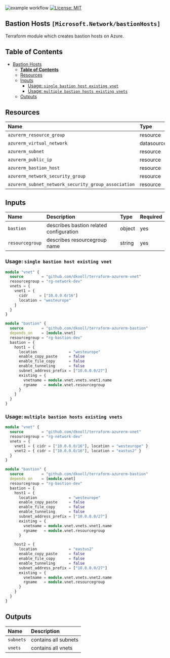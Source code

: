 ![example workflow](https://github.com/dkooll/terraform-azurerm-bastion/actions/workflows/validate.yml/badge.svg)
[![License: MIT](https://img.shields.io/badge/License-MIT-yellow.svg)](https://opensource.org/licenses/MIT)

## Bastion Hosts `[Microsoft.Network/bastionHosts]`

Terraform module which creates bastion hosts on Azure.

## Table of Contents

- [Bastion Hosts](#bastion-hosts)
  - [**Table of Contents**](#table-of-contents)
  - [Resources](#resources)
  - [Inputs](#inputs)
    - [Usage: `single bastion host existing vnet`](#inputs-usage-single-bastion-hosts-existing-vnet)
    - [Usage: `multiple bastion hosts existing vnets`](#inputs-usage-multiple-bastion-hosts-existing-vnets)
  - [Outputs](#outputs)

## Resources

| Name | Type |
| :-- | :-- |
| `azurerm_resource_group` | resource |
| `azurerm_virtual_network` | datasource |
| `azurerm_subnet` | resource |
| `azurerm_public_ip` | resource |
| `azurerm_bastion_host` | resource |
| `azurerm_network_security_group` | resource |
| `azurerm_subnet_network_security_group_association` | resource |

## Inputs

| Name | Description | Type | Required |
| :-- | :-- | :-- | :-- |
| `bastion` | describes bastion related configuration | object | yes |
| `resourcegroup` | describes resourcegroup name | string | yes |

### Usage: `single bastion host existing vnet`

```terraform
module "vnet" {
  source        = "github.com/dkooll/terraform-azurerm-vnet"
  resourcegroup = "rg-network-dev"
  vnets = {
    vnet1 = {
      cidr     = ["10.0.0.0/16"]
      location = "westeurope"
    }
  }
}

module "bastion" {
  source        = "github.com/dkooll/terraform-azurerm-bastion"
  depends_on    = [module.vnet]
  resourcegroup = "rg-bastion-dev"
  bastion = {
    host1 = {
      location              = "westeurope"
      enable_copy_paste     = false
      enable_file_copy      = false
      enable_tunneling      = false
      subnet_address_prefix = ["10.0.0.0/27"]
      existing = {
        vnetname = module.vnet.vnets.vnet1.name
        rgname   = module.vnet.resourcegroup
      }
    }
  }
}
```

### Usage: `multiple bastion hosts existing vnets`

```terraform
module "vnet" {
  source        = "github.com/dkooll/terraform-azurerm-vnet"
  resourcegroup = "rg-network-dev"
  vnets = {
    vnet1 = { cidr = ["10.0.0.0/16"], location = "westeurope" }
    vnet2 = { cidr = ["10.0.0.0/16"], location = "eastus2" }
  }
}

module "bastion" {
  source        = "github.com/dkooll/terraform-azurerm-bastion"
  depends_on    = [module.vnet]
  resourcegroup = "rg-bastion-dev"
  bastion = {
    host1 = {
      location              = "westeurope"
      enable_copy_paste     = false
      enable_file_copy      = false
      enable_tunneling      = false
      subnet_address_prefix = ["10.0.0.0/27"]
      existing = {
        vnetname = module.vnet.vnets.vnet1.name
        rgname   = module.vnet.resourcegroup
      }

    host2 = {
      location              = "eastus2"
      enable_copy_paste     = false
      enable_file_copy      = false
      enable_tunneling      = false
      subnet_address_prefix = ["10.0.0.0/27"]
      existing = {
        vnetname = module.vnet.vnets.vnet2.name
        rgname   = module.vnet.resourcegroup
      }
    }
  }
}
```

## Outputs

| Name | Description |
| :-- | :-- |
| `subnets` | contains all subnets |
| `vnets` | contains all vnets |
